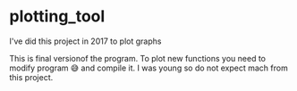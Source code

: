 # plotting_tool
I've did this project in 2017 to plot graphs 

This is final versionof the program. To plot new functions you need to modify program 😅 and compile it. I was young so do not expect mach from this project.
